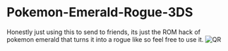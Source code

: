 # Pokemon-Emerald-Rogue-3DS
Honestly just using this to send to friends, its just the ROM hack of pokemon emerald that turns it into a rogue like so feel free to use it.
![QR]()

